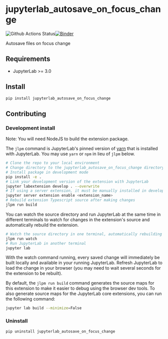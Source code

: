 # jupyterlab_autosave_on_focus_change

![Github Actions Status](https://github.com/s-weigand/jupyterlab_autosave_on_focus_change/workflows/Build/badge.svg)[![Binder](https://mybinder.org/badge_logo.svg)](https://mybinder.org/v2/gh/s-weigand/jupyterlab_autosave_on_focus_change/main?urlpath=lab)

Autosave files on focus change



## Requirements

* JupyterLab >= 3.0

## Install

```bash
pip install jupyterlab_autosave_on_focus_change
```


## Contributing

### Development install

Note: You will need NodeJS to build the extension package.

The `jlpm` command is JupyterLab's pinned version of
[yarn](https://yarnpkg.com/) that is installed with JupyterLab. You may use
`yarn` or `npm` in lieu of `jlpm` below.

```bash
# Clone the repo to your local environment
# Change directory to the jupyterlab_autosave_on_focus_change directory
# Install package in development mode
pip install -e .
# Link your development version of the extension with JupyterLab
jupyter labextension develop . --overwrite
# If using a server extension, it must be manually installed in develop mode
jupyter server extension enable <extension_name>
# Rebuild extension Typescript source after making changes
jlpm run build
```

You can watch the source directory and run JupyterLab at the same time in different terminals to watch for changes in the extension's source and automatically rebuild the extension.

```bash
# Watch the source directory in one terminal, automatically rebuilding when needed
jlpm run watch
# Run JupyterLab in another terminal
jupyter lab
```

With the watch command running, every saved change will immediately be built locally and available in your running JupyterLab. Refresh JupyterLab to load the change in your browser (you may need to wait several seconds for the extension to be rebuilt).

By default, the `jlpm run build` command generates the source maps for this extension to make it easier to debug using the browser dev tools. To also generate source maps for the JupyterLab core extensions, you can run the following command:

```bash
jupyter lab build --minimize=False
```

### Uninstall

```bash
pip uninstall jupyterlab_autosave_on_focus_change
```

